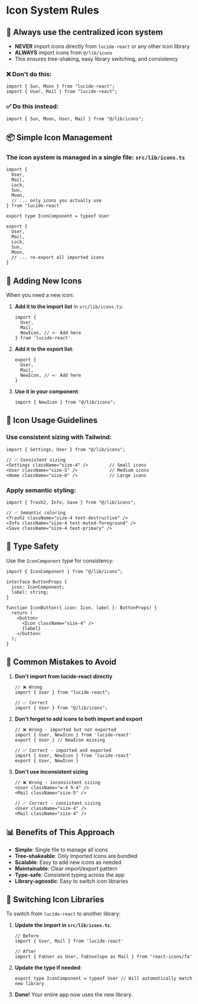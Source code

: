 # Icon System Rules

## 🎯 Always use the centralized icon system
- **NEVER** import icons directly from `lucide-react` or any other icon library
- **ALWAYS** import icons from `@/lib/icons`
- This ensures tree-shaking, easy library switching, and consistency

### ❌ Don't do this:
```tsx
import { Sun, Moon } from "lucide-react";
import { User, Mail } from "lucide-react";
```

### ✅ Do this instead:
```tsx
import { Sun, Moon, User, Mail } from "@/lib/icons";
```

## 📦 Simple Icon Management

### The icon system is managed in a single file: `src/lib/icons.ts`
```tsx
import { 
  User,
  Mail, 
  Lock,
  Sun,
  Moon,
  // ... only icons you actually use
} from 'lucide-react'

export type IconComponent = typeof User

export { 
  User,
  Mail, 
  Lock,
  Sun,
  Moon,
  // ... re-export all imported icons
}
```

## 📝 Adding New Icons

When you need a new icon:

1. **Add it to the import list** in `src/lib/icons.ts`:
   ```tsx
   import { 
     User,
     Mail,
     NewIcon, // <- Add here
   } from 'lucide-react'
   ```

2. **Add it to the export list**:
   ```tsx
   export { 
     User,
     Mail,
     NewIcon, // <- Add here
   }
   ```

3. **Use it in your component**:
   ```tsx
   import { NewIcon } from "@/lib/icons";
   ```

## 🎨 Icon Usage Guidelines

### Use consistent sizing with Tailwind:
```tsx
import { Settings, User } from "@/lib/icons";

// ✅ Consistent sizing
<Settings className="size-4" />        // Small icons
<User className="size-5" />            // Medium icons
<Home className="size-6" />            // Large icons
```

### Apply semantic styling:
```tsx
import { Trash2, Info, Save } from "@/lib/icons";

// ✅ Semantic coloring
<Trash2 className="size-4 text-destructive" />
<Info className="size-4 text-muted-foreground" />
<Save className="size-4 text-primary" />
```

## 🎯 Type Safety

Use the `IconComponent` type for consistency:

```tsx
import { IconComponent } from "@/lib/icons";

interface ButtonProps {
  icon: IconComponent;
  label: string;
}

function IconButton({ icon: Icon, label }: ButtonProps) {
  return (
    <button>
      <Icon className="size-4" />
      {label}
    </button>
  );
}
```

## 🚫 Common Mistakes to Avoid

1. **Don't import from lucide-react directly**
   ```tsx
   // ❌ Wrong
   import { User } from "lucide-react";
   
   // ✅ Correct  
   import { User } from "@/lib/icons";
   ```

2. **Don't forget to add icons to both import and export**
   ```tsx
   // ❌ Wrong - imported but not exported
   import { User, NewIcon } from 'lucide-react'
   export { User } // NewIcon missing
   
   // ✅ Correct - imported and exported
   import { User, NewIcon } from 'lucide-react'
   export { User, NewIcon }
   ```

3. **Don't use inconsistent sizing**
   ```tsx
   // ❌ Wrong - inconsistent sizing
   <User className="w-4 h-4" />
   <Mail className="size-5" />
   
   // ✅ Correct - consistent sizing
   <User className="size-4" />
   <Mail className="size-4" />
   ```

## 📊 Benefits of This Approach

- **Simple**: Single file to manage all icons
- **Tree-shakeable**: Only imported icons are bundled
- **Scalable**: Easy to add new icons as needed
- **Maintainable**: Clear import/export pattern
- **Type-safe**: Consistent typing across the app
- **Library-agnostic**: Easy to switch icon libraries

## 🔄 Switching Icon Libraries

To switch from `lucide-react` to another library:

1. **Update the import in `src/lib/icons.ts`**:
   ```tsx
   // Before
   import { User, Mail } from 'lucide-react'
   
   // After
   import { FaUser as User, FaEnvelope as Mail } from 'react-icons/fa'
   ```

2. **Update the type if needed**:
   ```tsx
   export type IconComponent = typeof User // Will automatically match new library
   ```

3. **Done!** Your entire app now uses the new library. 